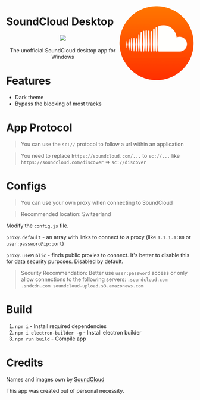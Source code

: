 <p>
<a href="https://soundcloud.com" alt="soundcloud">
<img src="https://raw.githubusercontent.com/fydne/SoundCloud-Desktop/main/icons/appLogo.png" width="200px" align="right" style="border-radius: 50%;" />
</a>

# SoundCloud Desktop
<p align="center">
<a href="https://soundcloud.com" alt="soundcloud">
<img src="https://readme-typing-svg.herokuapp.com?font=Fira+Code&weight=500&pause=1000&color=F76000&center=true&vCenter=true&repeat=false&width=435&height=25&lines=SoundCloud+Desktop">
</a>
</p>
<p align="center">
The unofficial SoundCloud desktop app for Windows
</p>

# Features
- Dark theme
- Bypass the blocking of most tracks

# App Protocol
> You can use the `sc://` protocol to follow a url within an application

> You need to replace `https://soundcloud.com/...` to `sc://...` like `https://soundcloud.com/discover` => `sc://discover`


# Configs
> You can use your own proxy when connecting to SoundCloud

> Recommended location: Switzerland

Modify the `config.js` file.

`proxy.default` - an array with links to connect to a proxy (like `1.1.1.1:80` or `user:password@ip:port`)

`proxy.usePublic` - finds public proxies to connect. It's better to disable this for data security purposes. Disabled by default.

> Security Recommendation: Better use `user:password` access or only allow connections to the following servers: `.soundcloud.com .sndcdn.com soundcloud-upload.s3.amazonaws.com`

# Build
1. `npm i` - Install required dependencies
2. `npm i electron-builder -g` - Install electron builder
3. `npm run build` - Compile app

# Credits
Names and images own by [SoundCloud](https://soundcloud.com)

This app was created out of personal necessity.